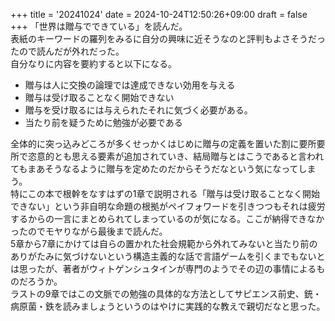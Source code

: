+++
title = '20241024'
date = 2024-10-24T12:50:26+09:00
draft = false
+++
「世界は贈与でできている」を読んだ。  
表紙のキーワードの羅列をみるに自分の興味に近そうなのと評判もよさそうだったので読んだが外れだった。  
自分なりに内容を要約すると以下になる。  
- 贈与は人に交換の論理では達成できない効用を与える
- 贈与は受け取ることなく開始できない
- 贈与を受け取るには与えられたそれに気づく必要がある。
- 当たり前を疑うために勉強が必要である

全体的に突っ込みどころが多くせっかくはじめに贈与の定義を置いた割に要所要所で恣意的とも思える要素が追加されていき、結局贈与とはこうであると言われてもまあそうなるように贈与を定めたのだからそうだなという気になってしまう。  
特にこの本で根幹をなすはずの1章で説明される「贈与は受け取ることなく開始できない」という非自明な命題の根拠がペイフォワードを引きつつもそれは疲労するからの一言にまとめられてしまっているのが気になる。ここが納得できなかったのでモヤりながら最後まで読んだ。  
5章から7章にかけては自らの置かれた社会規範から外れてみないと当たり前のありがたみに気づけないという構造主義的な話で言語ゲームを引くまでもないとは思ったが、著者がウィトゲンシュタインが専門のようでその辺の事情によるものだろうか。  
ラストの9章ではこの文脈での勉強の具体的な方法としてサピエンス前史、銃・病原菌・鉄を読みましょうというのはやけに実践的な教えで親切だなと思った。